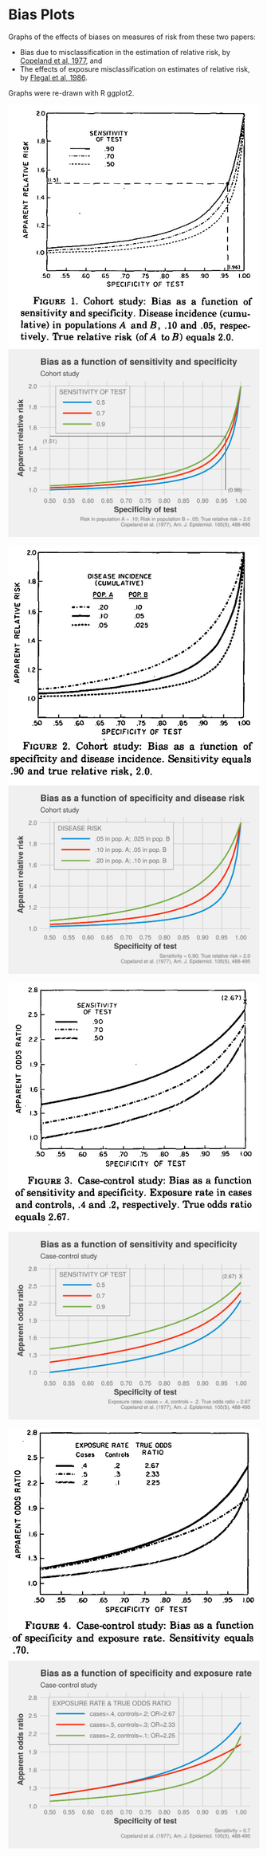 # Bias Plots

Graphs of the effects of biases on measures of risk from these two papers:

- Bias due to misclassification in the estimation of relative risk,
  by [Copeland et al, 1977](https://doi.org/10.1093/oxfordjournals.aje.a112408),
  and
- The effects of exposure misclassification on estimates of relative risk,
  by [Flegal et al, 1986](https://doi.org/10.1093/oxfordjournals.aje.a114294).
  
Graphs were re-drawn with R ggplot2.

![](./src/graphics/jpg/copeland_77_1_orig.jpg) ![](./src/graphics/jpg/copeland_77_1.jpg)

![](./src/graphics/jpg/copeland_77_2_orig.jpg) ![](./src/graphics/jpg/copeland_77_2.jpg)

![](./src/graphics/jpg/copeland_77_3_orig.jpg) ![](./src/graphics/jpg/copeland_77_3.jpg)

![](./src/graphics/jpg/copeland_77_4_orig.jpg) ![](./src/graphics/jpg/copeland_77_4.jpg)

